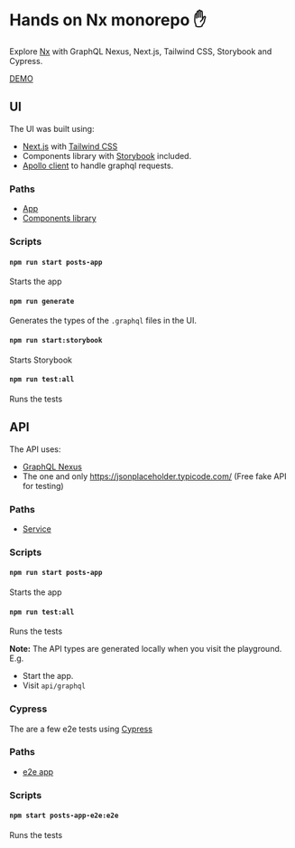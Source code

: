 # Hands on Nx monorepo :hand:

Explore [Nx](https://nx.dev/) with GraphQL Nexus, Next.js, Tailwind CSS, Storybook and Cypress.

[DEMO](https://posts-app-seven.vercel.app/)

## UI

The UI was built using:
- [Next.js](https://nextjs.org/) with [Tailwind CSS](https://tailwindcss.com/)
- Components library with [Storybook](https://storybook.js.org/) included.
- [Apollo client](https://www.apollographql.com/docs/react/) to handle graphql requests.

### Paths

- [App](./apps/posts-app/src/)
- [Components library](./libs/ui-components/)

### Scripts

#### `npm run start posts-app`
Starts the app

#### `npm run generate`
Generates the types of the `.graphql` files in the UI.

#### `npm run start:storybook`
Starts Storybook

#### `npm run test:all`
Runs the tests


## API

The API uses:
- [GraphQL Nexus](https://nexusjs.org/)
- The one and only https://jsonplaceholder.typicode.com/ (Free fake API for testing)

### Paths

- [Service](./apps/posts-app/src/graphql)

### Scripts

#### `npm run start posts-app`
Starts the app

#### `npm run test:all`
Runs the tests

**Note:**
The API types are generated locally when you visit the playground.
E.g.
- Start the app.
- Visit `api/graphql`


### Cypress

The are a few e2e tests using [Cypress](https://www.cypress.io/)


### Paths

- [e2e app](./apps/posts-app-e2e/)

### Scripts

#### `npm start posts-app-e2e:e2e`
Runs the tests
